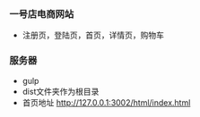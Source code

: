 ### 一号店电商网站 <br>
* 注册页，登陆页，首页，详情页，购物车 <br>
### 服务器 <br>
* gulp <br> 
* dist文件夹作为根目录  <br>
* 首页地址 http://127.0.0.1:3002/html/index.html

